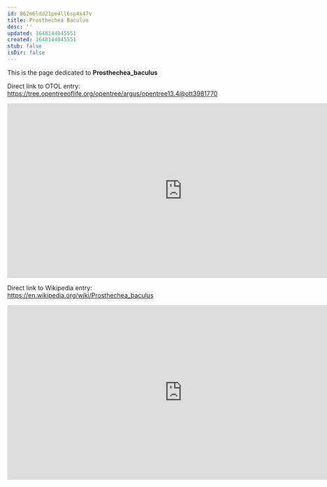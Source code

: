 ```yaml
---
id: 862m6ldd21pe4ll6sp4x47v
title: Prosthechea Baculus
desc: ''
updated: 1648144045551
created: 1648144045551
stub: false
isDir: false
---
```

This is the page dedicated to **Prosthechea_baculus**


Direct link to OTOL entry: https://tree.opentreeoflife.org/opentree/argus/opentree13.4@ott3981770



<html>
    <body>
    <iframe src="https://tree.opentreeoflife.org/opentree/argus/opentree13.4@ott3981770"
    width="800" height="400" frameborder="0" allowfullscreen> </iframe>
    </body>
</html>
    


Direct link to Wikipedia entry: https://en.wikipedia.org/wiki/Prosthechea_baculus



<html>
    <body>
    <iframe src="https://en.wikipedia.org/wiki/Prosthechea_baculus"
    width="800" height="400" frameborder="0" allowfullscreen> </iframe>
    </body>
</html>
    
